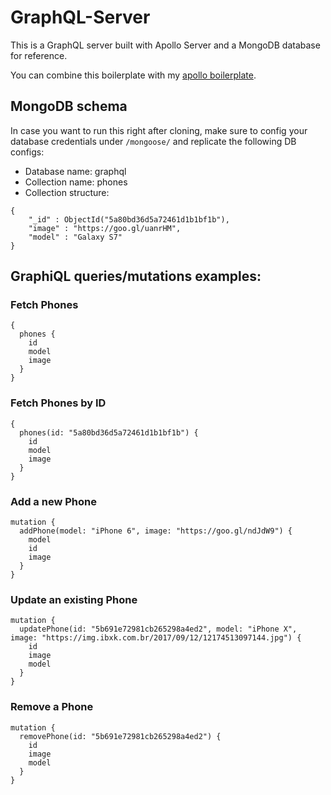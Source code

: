 # GraphQL-Server

This is a GraphQL server built with Apollo Server and a MongoDB database for reference.

You can combine this boilerplate with my [apollo boilerplate](https://github.com/pt-br/apollo-boilerplate).

## MongoDB schema

In case you want to run this right after cloning, make sure to config your database credentials under `/mongoose/` and replicate the following DB configs:

* Database name: graphql
* Collection name: phones
* Collection structure:

```
{
	"_id" : ObjectId("5a80bd36d5a72461d1b1bf1b"),
	"image" : "https://goo.gl/uanrHM",
	"model" : "Galaxy S7"
}
```

## GraphiQL queries/mutations examples:

### Fetch Phones

```
{
  phones {
    id
    model
    image
  }
}
```


### Fetch Phones by ID

```
{
  phones(id: "5a80bd36d5a72461d1b1bf1b") {
    id
    model
    image
  }
}
```

### Add a new Phone

```
mutation {
  addPhone(model: "iPhone 6", image: "https://goo.gl/ndJdW9") {
    model
    id
    image
  }
}
```

### Update an existing Phone

```
mutation {
  updatePhone(id: "5b691e72981cb265298a4ed2", model: "iPhone X", image: "https://img.ibxk.com.br/2017/09/12/12174513097144.jpg") {
    id
    image
    model
  }
}
```

### Remove a Phone

```
mutation {
  removePhone(id: "5b691e72981cb265298a4ed2") {
    id
    image
    model
  }
}
```



